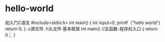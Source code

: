 # hello-world
初入门C语言
#include<stdio.h>
int main()
{
 int input=0;
 printf（"hello world")
 return 0;
 }
.c源文件
.h头文件
基本框架
int main()
//主函数-程序的入口
{
 return 0；
}
